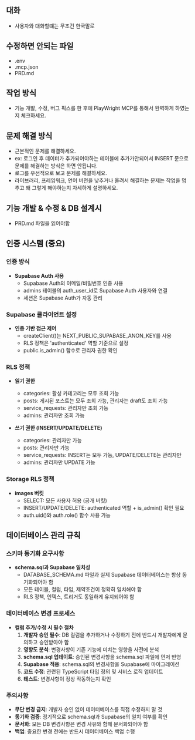 ## 대화
- 사용자와 대화할떄는 무조건 한국말로

## 수정하면 안되는 파일
- .env
- .mcp.json
- PRD.md

## 작업 방식
- 기능 개발, 수정, 버그 픽스를 한 후에 PlayWright MCP를 통해서 완벽하게 하였는지 체크하세요.

## 문제 해결 방식
- 근본적인 문제를 해결하세요.
 - ex: 로그인 후 데이터가 추가되어야하는 테이블에 추가가안되어서 INSERT 문으로 문제를 해결하는 방식은 하면 안됩니다.
- 로그를 우선적으로 보고 문제를 해결하세요.
- 라이브러리, 프레임워크, 언어 버전을 낮추거나 올려서 해결하는 문제는 작업을 멈추고 왜 그렇게 해야하는지 자세하게 설명하세요.

## 기능 개발 & 수정 & DB 설계시
- PRD.md 파일을 읽어야함

## 인증 시스템 (중요)

### 인증 방식
- **Supabase Auth 사용**
  - Supabase Auth의 이메일/비밀번호 인증 사용
  - admins 테이블의 auth_user_id로 Supabase Auth 사용자와 연결
  - 세션은 Supabase Auth가 자동 관리

### Supabase 클라이언트 설정
- **인증 기반 접근 제어**
  - createClient()는 NEXT_PUBLIC_SUPABASE_ANON_KEY를 사용
  - RLS 정책은 'authenticated' 역할 기준으로 설정
  - public.is_admin() 함수로 관리자 권한 확인

### RLS 정책
- **읽기 권한**
  - categories: 활성 카테고리는 모두 조회 가능
  - posts: 게시된 포스트는 모두 조회 가능, 관리자는 draft도 조회 가능
  - service_requests: 관리자만 조회 가능
  - admins: 관리자만 조회 가능

- **쓰기 권한 (INSERT/UPDATE/DELETE)**
  - categories: 관리자만 가능
  - posts: 관리자만 가능
  - service_requests: INSERT는 모두 가능, UPDATE/DELETE는 관리자만
  - admins: 관리자만 UPDATE 가능

### Storage RLS 정책
- **images 버킷**
  - SELECT: 모든 사용자 허용 (공개 버킷)
  - INSERT/UPDATE/DELETE: authenticated 역할 + is_admin() 확인 필요
  - auth.uid()와 auth.role() 함수 사용 가능

## 데이터베이스 관리 규칙

### 스키마 동기화 요구사항
- **schema.sql과 Supabase 일치성**
  - DATABASE_SCHEMA.md 파일과 실제 Supabase 데이터베이스는 항상 동기화되어야 함
  - 모든 테이블, 컬럼, 타입, 제약조건이 정확히 일치해야 함
  - RLS 정책, 인덱스, 트리거도 동일하게 유지되어야 함

### 데이터베이스 변경 프로세스
- **컬럼 추가/수정 시 필수 절차**
  1. **개발자 승인 필수**: DB 컬럼을 추가하거나 수정하기 전에 반드시 개발자에게 문의하고 승인받아야 함
  2. **영향도 분석**: 변경사항이 기존 기능에 미치는 영향을 사전에 분석
  3. **schema.sql 업데이트**: 승인된 변경사항을 schema.sql 파일에 먼저 반영
  4. **Supabase 적용**: schema.sql의 변경사항을 Supabase에 마이그레이션
  5. **코드 수정**: 관련된 TypeScript 타입 정의 및 서비스 로직 업데이트
  6. **테스트**: 변경사항이 정상 작동하는지 확인

### 주의사항
- **무단 변경 금지**: 개발자 승인 없이 데이터베이스를 직접 수정하지 말 것
- **동기화 검증**: 정기적으로 schema.sql과 Supabase의 일치 여부를 확인
- **문서화**: 모든 DB 변경사항은 변경 사유와 함께 문서화되어야 함
- **백업**: 중요한 변경 전에는 반드시 데이터베이스 백업 수행
